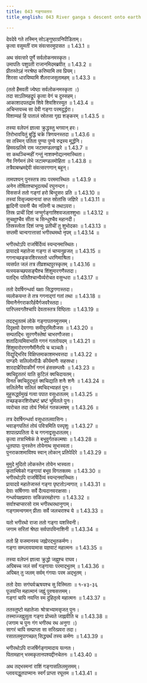 ```yaml
---
title: 043 गङ्गावतारः
title_english: 043 River ganga s descent onto earth

---
```


<div class="audioEmbed"  caption="श्रीराम-हरिसीताराममूर्ति-घनपाठिभ्यां वचनम्" src="https://archive.org/download/Ramayana-recitation-Sriram-harisItArAmamUrti-Ghanapaati-v2/Kanda_1/Kanda_1_BK-043-GangavaTharanam.mp3"></div>

देवदेवे गते तस्मिन् सोऽङ्गुष्ठाग्रनिपीडिताम्।  
कृत्वा वसुमतीं राम संवत्सरमुपासत ॥ 1.43.1 ॥   

अथ संवत्सरे पूर्णे सर्वलोकनमस्कृतः।  
उमापतिः पशुपती राजानमिदमब्रवीत् ॥ 1.43.2 ॥   
प्रीतस्तेऽहं नरश्रेष्ठ करिष्यामि तव प्रियम्।  
शिरसा धारयिष्यामि शैलराजसुतामहम् ॥ 1.43.3 ॥   

(ततो हैमवती ज्येष्ठा सर्वलोकनमस्कृता ।)  
तदा साऽतिमहद्रूपं कृत्वा वेगं च दुस्सहम्।  
आकाशादपतद्राम शिवे शिवशिरस्युत ॥ 1.43.4 ॥   
अचिन्तयच्च सा देवी गङ्गा परमदुर्द्धरा।  
विशाम्यहं हि पातालं स्रोतसा गृह्य शङ्करम् ॥ 1.43.5 ॥   

तस्या वलेपनं ज्ञात्वा क्रुद्धस्तु भगवान् हरः।  
तिरोभावयितुं बुद्धिं चक्रे त्रिणयनस्तदा ॥ 1.43.6 ॥   
सा तस्मिन् पतिता पुण्या पुण्ये रुद्रस्य मूर्द्धनि।  
हिमवत्प्रतिमे राम जटामण्डलगह्वरे ॥ 1.43.7 ॥   
सा कथञ्चिन्महीं गन्तुं नाशक्नोद्यत्नमास्थिता।  
नैव निर्गमनं लेभे जटामण्डलमोहिता ॥ 1.43.8 ॥   
तत्रैवाबम्भ्रमद्देवी संवत्सरगणान् बहून्।  

तामपश्यन् पुनस्तत्र तपः परममास्थितः ॥ 1.43.9 ॥   
अनेन तोषितश्चाभूदत्यर्थं रघुनन्दन।  
विससर्ज ततो गङ्गां हरो बिन्दुसरः प्रति ॥ 1.43.10 ॥   
तस्यां विसृज्यमानायां सप्त स्रोतांसि जज्ञिरे ॥ 1.43.11 ॥   
ह्लादिनी पावनी चैव नलिनी च तथाऽपरा।  
तिस्रः प्राचीं दिशं जग्मुर्गङ्गाश्शिवजलाश्शुभाः ॥ 1.43.12 ॥   
सुचक्षुश्चैव सीता च सिन्धुश्चैव महानदी।  
तिस्रस्त्वेता दिशं जग्मुः प्रतीचीं तु शुभोदकाः ॥ 1.43.13 ॥   
सप्तमी चान्वगात्तासां भगीरथमथो नृपम् ॥ 1.43.14 ॥   

भगीरथोऽपि राजर्षिर्दिव्यं स्यन्दनमास्थितः।  
प्रायादग्रे महातेजा गङ्गा तं चाप्यनुव्रजत् ॥ 1.43.15 ॥   
गगनाच्छङ्करशिरस्ततो धरणिमाश्रिता।  
व्यसर्पत जलं तत्र तीव्रशब्दपुरस्कृतम् ॥ 1.43.16 ॥   
मत्स्यकच्छपसङ्घैश्च शिंशुमारगणैस्तदा।  
पतद्भिः पतितैश्चान्यैर्व्यरोचत वसुन्धरा ॥ 1.43.17 ॥   

ततो देवर्षिगन्धर्वा यक्षाः सिद्धगणास्तदा।  
व्यलोकयन्त ते तत्र गगनाद्गां गतां तथा ॥ 1.43.18 ॥   
विमानैर्नगराकारैर्हयैर्गजवरैस्तदा।  
पारिप्लवगतैश्चापि देवतास्तत्र विष्ठिताः ॥ 1.43.19 ॥   

तदद्भुततमं लोके गङ्गापतनमुत्तमम्।  
दिदृक्षवो देवगणाः समीयुरमितौजसः ॥ 1.43.20 ॥   
सम्पतद्भिः सुरगणैस्तेषां चाभरणौजसा।  
शतादित्यमिवाभाति गगनं गततोयदम् ॥ 1.43.21 ॥   
शिंशुमारोरगगणैर्मीनैरपि च चञ्चलैः।  
विद्युद्भिरिव विक्षिप्तमाकाशमभवत्तदा ॥ 1.43.22 ॥   
पाण्डरैः सलिलोत्पीडैः कीर्यमाणैः सहस्रधा।  
शारदाभ्रैरिवाकीर्णं गगनं हंससम्प्लवैः ॥ 1.43.23 ॥   
क्वचिद्द्रुततरं याति कुटिलं क्वचिदायतम्।  
विनतं क्वचिदुद्भूतं क्वचिद्याति शनैः शनैः ॥ 1.43.24 ॥   
सलिलेनैव सलिलं क्वचिदभ्याहतं पुनः।  
मुहुरूर्द्ध्वमुखं गत्वा पपात वसुधातलम् ॥ 1.43.25 ॥   
तच्छङ्करशिरोभ्रष्टं भ्रष्टं भूमितले पुनः।  
व्यरोचत तदा तोयं निर्मलं गतकल्मषम् ॥ 1.43.26 ॥   

तत्र देवर्षिगन्धर्वा वसुधातलवासिनः।  
भवाङ्गपतितं तोयं पवित्रमिति पस्पृशुः ॥ 1.43.27 ॥   
शापात्प्रपतिता ये च गगनाद्वसुधातलम्।  
कृत्वा तत्राभिषेकं ते बभूवुर्गतकल्मषाः ॥ 1.43.28 ॥   
धूतपापाः पुनस्तेन तोयेनाथ सुभास्वता।  
पुनराकाशमाविश्य स्वान् लोकान् प्रतिपेदिरे ॥ 1.43.29 ॥   

मुमुदे मुदितो लोकस्तेन तोयेन भास्वता।  
कृताभिषेको गङ्गायां बभूव विगतक्लमः ॥ 1.43.30 ॥   
भगीरथोऽपि राजर्षिर्दिव्यं स्यन्दनमास्थितः।  
प्रायादग्रे महातेजास्तं गङ्गा पृष्टतोऽन्वगात् ॥ 1.43.31 ॥   
देवाः सर्षिगणाः सर्वे दैत्यदानवराक्षसाः।  
गन्धर्वयक्षप्रवराः सकिन्नरमहोरगाः ॥ 1.43.32 ॥   
सर्वाश्चाप्सरसो राम भगीरथरथानुगाम्।  
गङ्गामन्वगमन् प्रीताः सर्वे जलचराश्च ये ॥ 1.43.33 ॥   

यतो भगीरथो राजा ततो गङ्गा यशस्विनी।  
जगाम सरितां श्रेष्ठा सर्वपापविनाशिनी ॥ 1.43.34 ॥   

ततो हि यजमानस्य जह्नोरद्भुतकर्मणः।  
गङ्गा सम्प्लावयामास यज्ञवाटं महात्मनः ॥ 1.43.35 ॥   

तस्या वलेपनं ज्ञात्वा क्रुद्धो जह्नुश्च राघव।  
अपिबच्च जलं सर्वं गङ्गायाः परमाद्भुतम् ॥ 1.43.36 ॥   
अपिबत् तु जलम् सर्वम् गंगयाः परम अद्भुतम् ।  

ततो देवाः सगंघर्वऋषयश्च सु विस्मिताः ॥ १-४३-३६  
पूजयन्ति महात्मानं जह्नुं पुरुषसत्तमम्।  
गङ्गां चापि नयन्ति स्म दुहितृत्वे महात्मनः ॥ 1.43.37 ॥   

ततस्तुष्टो महातेजाः श्रोत्राभ्यामसृजत् पुनः।  
तस्माज्जह्नुसुता गङ्गा प्रोच्यते जाह्नवीति च ॥ 1.43.38 ॥   
(जगाम च पुनः गंग भगीरथ रथ अनुगा ।)  
सागरं चापि सम्प्राप्ता सा सरित्प्रवरा तदा।  
रसातलमुपागच्छत् सिद्ध्यर्थं तस्य कर्मणः ॥ 1.43.39 ॥   

भगीरथोऽपि राजर्षिर्गङ्गामादाय यत्नतः।  
पितामहान् भस्मकृतानपश्यद्दीनचेतनः ॥ 1.43.40 ॥   

अथ तद्भस्मनां राशिं गङ्गासलिलमुत्तमम्।  
प्लावयद्धूतपाप्मानः स्वर्गं प्राप्ता रघूत्तम ॥ 1.43.41 ॥    